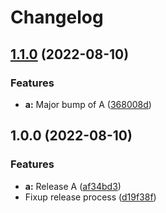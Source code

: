 # Changelog

## [1.1.0](https://github.com/zenbusiness/monorepo-sandbox/compare/monorepo-sandbox-a-v1.0.0...monorepo-sandbox-a-v1.1.0) (2022-08-10)


### Features

* **a:** Major bump of A ([368008d](https://github.com/zenbusiness/monorepo-sandbox/commit/368008d2fcffad673d48c0d47c26a9551b4d1b77))

## 1.0.0 (2022-08-10)


### Features

* **a:** Release A ([af34bd3](https://github.com/zenbusiness/monorepo-sandbox/commit/af34bd3a27e16ec31f7f9cc8cae1bcdfb818025f))
* Fixup release process ([d19f38f](https://github.com/zenbusiness/monorepo-sandbox/commit/d19f38f9cbb8660837b9235a097f892a87c2e96f))
